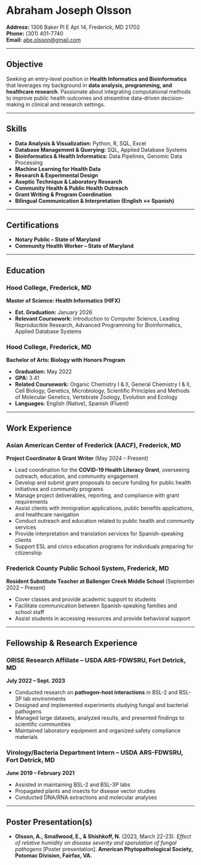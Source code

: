 # Abraham Joseph Olsson  
**Address:** 1306 Baker Pl E Apt 14, Frederick, MD 21702  
**Phone:** (301) 401-7740  
**Email:** abe.olsson@gmail.com  

---

## Objective  
Seeking an entry-level position in **Health Informatics and Bioinformatics** that leverages my background in **data analysis, programming, and healthcare research**. Passionate about integrating computational methods to improve public health outcomes and streamline data-driven decision-making in clinical and research settings.  

---

## Skills  
- **Data Analysis & Visualization:** Python, R, SQL, Excel  
- **Database Management & Querying:** SQL, Applied Database Systems  
- **Bioinformatics & Health Informatics:** Data Pipelines, Genomic Data Processing  
- **Machine Learning for Health Data**  
- **Research & Experimental Design**  
- **Aseptic Technique & Laboratory Research**  
- **Community Health & Public Health Outreach**  
- **Grant Writing & Program Coordination**  
- **Bilingual Communication & Interpretation (English <-> Spanish)**  

---

## Certifications  
- **Notary Public – State of Maryland**  
- **Community Health Worker – State of Maryland**  

---

## Education  

### Hood College, Frederick, MD  
**Master of Science: Health Informatics (HIFX)**  
- **Est. Graduation:** January 2026  
- **Relevant Coursework:** Introduction to Computer Science, Leading Reproducible Research, Advanced Programming for Bioinformatics, Applied Database Systems  

### Hood College, Frederick, MD  
**Bachelor of Arts: Biology with Honors Program**  
- **Graduation:** May 2022  
- **GPA:** 3.41  
- **Related Coursework:** Organic Chemistry I & II, General Chemistry I & II, Cell Biology, Genetics, Microbiology, Scientific Principles and Methods of Molecular Genetics, Vertebrate Zoology, Evolution and Ecology  
- **Languages:** English (Native), Spanish (Fluent)  

---

## Work Experience  

### Asian American Center of Frederick (AACF), Frederick, MD  
**Project Coordinator & Grant Writer** (May 2024 – Present)  
- Lead coordination for the **COVID-19 Health Literacy Grant**, overseeing outreach, education, and community engagement  
- Develop and submit grant proposals to secure funding for public health initiatives and community programs  
- Manage project deliverables, reporting, and compliance with grant requirements  
- Assist clients with immigration applications, public benefits applications, and healthcare navigation  
- Conduct outreach and education related to public health and community services  
- Provide interpretation and translation services for Spanish-speaking clients  
- Support ESL and civics education programs for individuals preparing for citizenship  

### Frederick County Public School System, Frederick, MD  
**Resident Substitute Teacher at Ballenger Creek Middle School** (September 2022 – Present)  
- Cover classes and provide academic support to students  
- Facilitate communication between Spanish-speaking families and school staff  
- Assist students in accessing resources and provide behavioral support  

---

## Fellowship & Research Experience  

### ORISE Research Affiliate – USDA ARS-FDWSRU, Fort Detrick, MD  
**July 2022 – Sept. 2023**  
- Conducted research on **pathogen-host interactions** in BSL-2 and BSL-3P lab environments  
- Designed and implemented experiments studying fungal and bacterial pathogens  
- Managed large datasets, analyzed results, and presented findings to scientific communities  
- Maintained laboratory equipment and organized safety compliance materials  

### Virology/Bacteria Department Intern – USDA ARS-FDWSRU, Fort Detrick, MD  
**June 2019 – February 2021**  
- Assisted in maintaining BSL-2 and BSL-3P labs  
- Propagated plants and insects for disease vector studies  
- Conducted DNA/RNA extractions and molecular analyses  

---

## Poster Presentation(s)  
- **Olsson, A., Smallwood, E., & Shishkoff, N.** (2023, March 22-23). *Effect of relative humidity on disease severity and sporulation of fungal pathogens* [Poster presentation]. **American Phytopathological Society, Potomac Division, Fairfax, VA.**  
